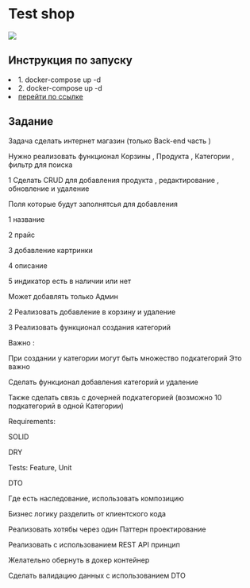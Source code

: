 <h1>Test shop</h1>

<img src="http://195.2.81.181:8000/screen.png"/>
<h2>Инструкция по запуску</h2>

<li>1. docker-compose up -d</li>
<li>2. docker-compose up -d</li>
<li><a href="http://localhost/api/documentation">перейти по ссылке</a></li>

<h2>Задание</h2>
<p>Задача сделать интернет магазин  (только Back-end часть )
<p>Нужно реализовать функционал Корзины , Продукта , Категории , фильтр для поиска 
<p>1 Сделать CRUD для добавления продукта , редактирование , обновление и удаление 
<p>Поля которые будут заполнятсья для добавления 
<p>1 название 
<p>2 прайс 
<p>3 добавление картринки 
<p>4 описание 
<p>5 индикатор есть в наличии или нет 
<p>Может добавлять только Админ 
<p>2 Реализовать добавление в корзину и удаление 
<p>3 Реализовать функционал создания категорий 
<p>Важно : 
<p>При создании у категории могут быть множество подкатегорий Это важно 
<p>Сделать функционал добавления категорий и удаление
<p>Также сделать связь с дочерней подкатегорией (возможно 10 подкатегорий в одной Категории)
<p>Requirements:
<p>SOLID
<p>DRY
<p>Tests: Feature, Unit
<p>DTO
<p>Где есть наследование, использовать композицию
<p>Бизнес логику разделить от клиентского кода
<p>Реализовать хотябы через один Паттерн проектирование
<p>Реализовать с использованием REST API принцип 
<p>Желательно обернуть в докер контейнер 
<p>Сделать валидацию данных с использованием DTO 
